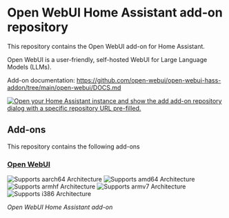 # Open WebUI Home Assistant add-on repository

This repository contains the Open WebUI add-on for Home Assistant.

Open WebUI is a user-friendly, self-hosted WebUI for Large Language Models (LLMs).

Add-on documentation: <https://github.com/open-webui/open-webui-hass-addon/tree/main/open-webui/DOCS.md>

[![Open your Home Assistant instance and show the add add-on repository dialog with a specific repository URL pre-filled.](https://my.home-assistant.io/badges/supervisor_add_addon_repository.svg)](https://my.home-assistant.io/redirect/supervisor_add_addon_repository/?repository_url=https%3A%2F%2Fgithub.com%2Fopen-webui%2Fopen-webui-hass-addon)

## Add-ons

This repository contains the following add-ons

### [Open WebUI](./open-webui)

![Supports aarch64 Architecture][aarch64-shield]
![Supports amd64 Architecture][amd64-shield]
![Supports armhf Architecture][armhf-shield]
![Supports armv7 Architecture][armv7-shield]
![Supports i386 Architecture][i386-shield]

_Open WebUI Home Assistant add-on_

[aarch64-shield]: https://img.shields.io/badge/aarch64-yes-green.svg
[amd64-shield]: https://img.shields.io/badge/amd64-yes-green.svg
[armhf-shield]: https://img.shields.io/badge/armhf-yes-green.svg
[armv7-shield]: https://img.shields.io/badge/armv7-yes-green.svg
[i386-shield]: https://img.shields.io/badge/i386-yes-green.svg
